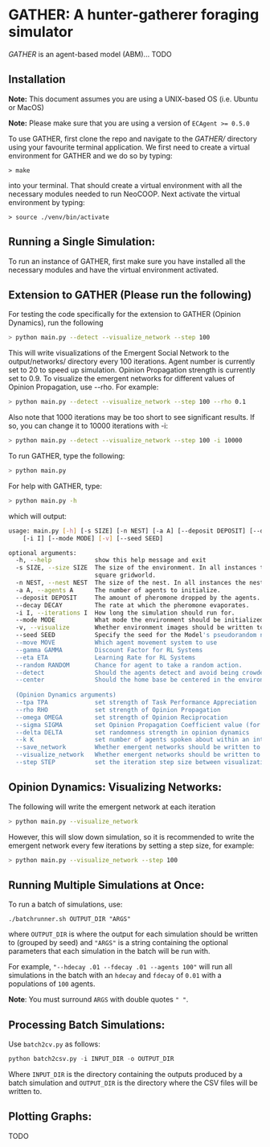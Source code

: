 # GATHER: A hunter-gatherer foraging simulator
*GATHER* is an agent-based model (ABM)... TODO 
## Installation

**Note:** This document assumes you are using a UNIX-based OS (i.e. Ubuntu or MacOS)

**Note:** Please make sure that you are using a version of `ECAgent >= 0.5.0`

To use GATHER, first clone the repo and navigate to the *GATHER/* directory using your favourite terminal application.
We first need to create a virtual environment for GATHER and we do so by typing:

`> make`

into your terminal. That should create a virtual environment with all the necessary modules needed to run NeoCOOP.
Next activate the virtual environment by typing:

`> source ./venv/bin/activate`

## Running a Single Simulation:

To run an instance of GATHER, first make sure you have installed all the necessary modules and have the virtual environment activated.

## Extension to GATHER (Please run the following)
For testing the code specifically for the extension to GATHER (Opinion Dynamics), run the following
```bash
> python main.py --detect --visualize_network --step 100
```
This will write visualizations of the Emergent Social Network to the output/networks/ directory every 100 iterations.
Agent number is currently set to 20 to speed up simulation. Opinion Propagation strength is currently set to 0.9.
To visualize the emergent networks for different values of Opinion Propagation, use --rho. For example:
```bash
> python main.py --detect --visualize_network --step 100 --rho 0.1
```
Also note that 1000 iterations may be too short to see significant results. 
If so, you can change it to 10000 iterations with -i:
```bash
> python main.py --detect --visualize_network --step 100 -i 10000
```

To run GATHER, type the following:
```bash
> python main.py
```

For help with GATHER, type:
```bash
> python main.py -h
```

which will output:
```bash
usage: main.py [-h] [-s SIZE] [-n NEST] [-a A] [--deposit DEPOSIT] [--decay DECAY] 
    [-i I] [--mode MODE] [-v] [--seed SEED]

optional arguments:
  -h, --help            show this help message and exit
  -s SIZE, --size SIZE  The size of the environment. In all instances the environment will be a 
                        square gridworld.
  -n NEST, --nest NEST  The size of the nest. In all instances the nest will be square.
  -a A, --agents A      The number of agents to initialize.
  --deposit DEPOSIT     The amount of pheromone dropped by the agents.
  --decay DECAY         The rate at which the pheromone evaporates.
  -i I, --iterations I  How long the simulation should run for.
  --mode MODE           What mode the environment should be initialized to
  -v, --visualize       Whether environment images should be written to the output/env/ directory
  --seed SEED           Specify the seed for the Model's pseudorandom number generator
  --move MOVE           Which agent movement system to use
  --gamma GAMMA         Discount Factor for RL Systems
  --eta ETA             Learning Rate for RL Systems
  --random RANDOM       Chance for agent to take a random action.
  --detect              Should the agents detect and avoid being crowded with other agents
  --center              Should the home base be centered in the environment.
  
  (Opinion Dynamics arguments)
  --tpa TPA             set strength of Task Performance Appreciation
  --rho RHO             set strength of Opinion Propagation
  --omega OMEGA         set strength of Opinion Reciprocation
  --sigma SIGMA         set Opinion Propagation Coefficient value (for sigmoid function)
  --delta DELTA         set randomness strength in opinion dynamics
  --k K                 set number of agents spoken about within an interaction
  --save_network        Whether emergent networks should be written to the network_data/ directory
  --visualize_network   Whether emergent networks should be written to the output/networks/ directory
  --step STEP           set the iteration step size between visualizations

```
## Opinion Dynamics: Visualizing Networks:
The following will write the emergent network at each iteration
```bash
> python main.py --visualize_network 
```
However, this will slow down simulation, so it is recommended to write the emergent network every few iterations
by setting a step size, for example:
```bash
> python main.py --visualize_network --step 100
```

## Running Multiple Simulations at Once:

To run a batch of simulations, use:
```shell
./batchrunner.sh OUTPUT_DIR "ARGS"
```
where `OUTPUT_DIR` is where the output for each simulation should
be written to (grouped by seed) and `"ARGS"` is a string containing
the optional parameters that each simulation in the batch will be run with.

For example, `"--hdecay .01 --fdecay .01 --agents 100"` will run
all simulations in the batch with an `hdecay` and `fdecay` of `0.01`
with a populations of `100` agents.

**Note**: You must surround `ARGS` with double quotes `" "`. 

## Processing Batch Simulations:

Use `batch2cv.py` as follows:
```python
python batch2csv.py -i INPUT_DIR -o OUTPUT_DIR
```
Where `INPUT_DIR` is the directory containing the outputs produced 
by a batch simulation and `OUTPUT_DIR` is the directory where the
CSV files will be written to. 

## Plotting Graphs:

TODO
